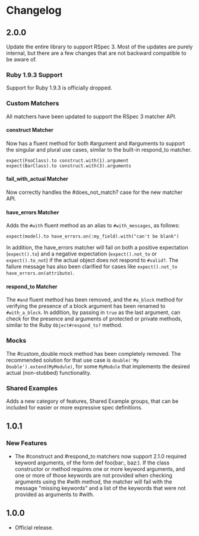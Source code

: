 # Changelog

## 2.0.0

Update the entire library to support RSpec 3. Most of the updates are purely
internal, but there are a few changes that are not backward compatible to be
aware of.

### Ruby 1.9.3 Support

Support for Ruby 1.9.3 is officially dropped.

### Custom Matchers

All matchers have been updated to support the RSpec 3 matcher API.

#### construct Matcher

Now has a fluent method for both #argument and #arguments to support the
singular and plural use cases, similar to the built-in respond_to matcher.

    expect(FooClass).to construct.with(1).argument
    expect(BarClass).to construct.with(3).arguments

#### fail_with_actual Matcher

Now correctly handles the #does_not_match? case for the new matcher API.

#### have_errors Matcher

Adds the `#with` fluent method as an alias to `#with_messages`, as follows:

    expect(model).to have_errors.on(:my_field).with("can't be blank")

In addition, the have_errors matcher will fail on both a positive expectation (`expect().to`) and a negative expectation (`expect().not_to` or `expect().to_not`) if the actual object does not respond to `#valid?`. The failure message has also been clarified for cases like `expect().not_to have_errors.on(attribute)`.

#### respond\_to Matcher

The `#and` fluent method has been removed, and the `#a_block` method for verifying the presence of a block argument has been renamed to `#with_a_block`. In addition, by passing in `true` as the last argument, can check for the presence and arguments of protected or private methods, similar to the Ruby `Object#respond_to?` method.

### Mocks

The #custom_double mock method has been completely removed. The recommended
solution for that use case is `double('My Double').extend(MyModule)`, for some
`MyModule` that implements the desired actual (non-stubbed) functionality.

### Shared Examples

Adds a new category of features, Shared Example groups, that can be included for easier or more expressive spec definitions.

## 1.0.1

### New Features

* The #construct and #respond_to matchers now support 2.1.0 required keyword
  arguments, of the form def foo(bar:, baz:). If the class constructor or
  method requires one or more keyword arguments, and one or more of those 
  keywords are not provided when checking arguments using the #with
  method, the matcher will fail with the message "missing keywords" and a list
  of the keywords that were not provided as arguments to #with.

## 1.0.0

* Official release.
